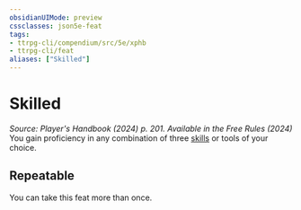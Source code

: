 ```yaml
---
obsidianUIMode: preview
cssclasses: json5e-feat
tags:
- ttrpg-cli/compendium/src/5e/xphb
- ttrpg-cli/feat
aliases: ["Skilled"]
---
```

# Skilled
*Source: Player's Handbook (2024) p. 201. Available in the Free Rules (2024)*  
You gain proficiency in any combination of three [skills](Misc%20Files/CLI/compendium/tables/skill-list-skills-xphb.md) or tools of your choice.

## Repeatable

You can take this feat more than once.